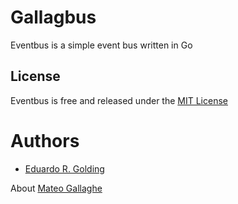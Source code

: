 # Gallagbus

Eventbus is a simple event bus written in Go

## License

Eventbus is free and released under the [MIT License](https://github.com/chiguirez/eventbus/blob/master/LICENSE)

# Authors

* [Eduardo R. Golding](https://github.com/K4L1Ma)

About [Mateo Gallaghe](https://es.wikipedia.org/wiki/Mateo_Gallagher)

